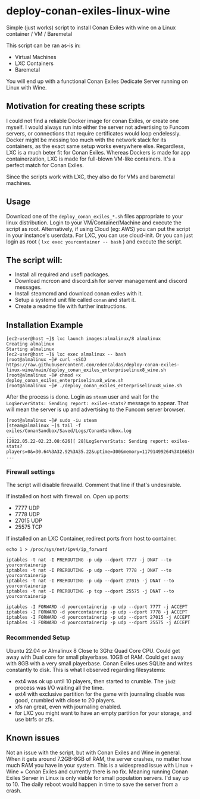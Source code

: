 # deploy-conan-exiles-linux-wine
Simple (just works) script to install Conan Exiles with wine on a Linux container / VM / Baremetal

This script can be ran as-is in:
- Virtual Machines
- LXC Containers
- Baremetal

You will end up with a functional Conan Exiles Dedicate Server running on Linux with Wine.

## Motivation for creating these scripts

I could not find a reliable Docker image for conan Exiles, or create one myself. I would always run into either the server not advertising to Funcom servers, or connections that require certificates would loop endelessly. Docker might be messing too much with the network stack for its containers, as the exact same setup works everywhere else. Regardless, LXC is a much beter fit for Conan Exiles. Whereas Dockers is made for app containerzation, LXC is made for full-blown VM-like containers. It's a perfect match for Conan Exiles.

Since the scripts work with LXC, they also do for VMs and baremetal machines.

## Usage

Download one of the ```deploy_conan_exiles_*.sh``` files appropriate to your linux distribution.
Login to your VM/Container/Machine and execute the script as root.
Alternatively, if using Cloud (eg: AWS) you can put the script in your instance's userdata.
For LXC, you can use cloud-init. Or you can just login as root ( ```lxc exec yourcontainer -- bash``` ) and execute the script.

## The script will:

- Install all required and usefl packages.
- Download mcrcon and discord.sh for server management and discord messages.
- Install steamcmd and download conan exiles with it.
- Setup a systemd unit file called ```conan``` and start it.
- Create a readme file with further instructions.

## Installation Example

```
[ec2-user@host ~]$ lxc launch images:almalinux/8 almalinux
Creating almalinux
Starting almalinux                        
[ec2-user@host ~]$ lxc exec almalinux -- bash
[root@almalinux ~]# curl -sSOJ https://raw.githubusercontent.com/edencaldas/deploy-conan-exiles-linux-wine/main/deploy_conan_exiles_enterpriselinux8_wine.sh
[root@almalinux ~]# chmod +x deploy_conan_exiles_enterpriselinux8_wine.sh
[root@almalinux ~]# ./deploy_conan_exiles_enterpriselinux8_wine.sh 
```

After the process is done. Login as ```steam``` user and wait for the ```LogServerStats: Sending report: exiles-stats?``` message to appear. That will mean the server is up and advertising to the Funcom server browser.

```
[root@almalinux ~]# sudo -iu steam
[steam@almalinux ~]$ tail -f exiles/ConanSandbox/Saved/Logs/ConanSandbox.log 
...
[2022.05.22-02.23.08:626][ 28]LogServerStats: Sending report: exiles-stats?players=0&=30.64%3A32.92%3A35.22&uptime=300&memory=11791499264%3A16653615104%3A4354953216%3A4360814592&cpu_time=6.579306%3A26.317225&npcailods=0%3A0%3A0%3A6501&buildingailods=0%3A0%3A0%3A0&placeableailods=0%3A0%3A0%3A4&ipv4=127.0.1.1&sport=7777
...
```

### Firewall settings

The script will disable firewalld. Comment that line if that's undesirable. 

If installed on host with firewall on. Open up ports:
- 7777 UDP
- 7778 UDP
- 27015 UDP
- 25575 TCP

If installed on an LXC Container, redirect ports from host to container.

```
echo 1 > /proc/sys/net/ipv4/ip_forward
	
iptables -t nat -I PREROUTING -p udp --dport 7777 -j DNAT --to yourcontainerip
iptables -t nat -I PREROUTING -p udp --dport 7778 -j DNAT --to yourcontainerip
iptables -t nat -I PREROUTING -p udp --dport 27015 -j DNAT --to yourcontainerip
iptables -t nat -I PREROUTING -p tcp --dport 25575 -j DNAT --to yourcontainerip
	
iptables -I FORWARD -d yourcontainerip -p udp --dport 7777 -j ACCEPT
iptables -I FORWARD -d yourcontainerip -p udp --dport 7778 -j ACCEPT
iptables -I FORWARD -d yourcontainerip -p udp --dport 27015 -j ACCEPT
iptables -I FORWARD -d yourcontainerip -p udp --dport 25575 -j ACCEPT
```

### Recommended Setup
Ubuntu 22.04 or Almalinux 8
Close to 3Ghz Quad Core CPU. Could get away with Dual core for small playerbase.
10GB of RAM. Could get away with 8GB with a very small playerbase.
Conan Exiles uses SQLite and writes constantly to disk. This is what I observed regarding filesystems:
- ext4 was ok up until 10 players, then started to crumble. The ```jbd2``` process was I/O waiting all the time.
- ext4 with exclusive partition for the game with journaling disable was good, crumbled with close to 20 players.
- xfs ran great, even with journaling enabled.
- for LXC you might want to have an empty partition for your storage, and use btrfs or zfs.

## Known issues

Not an issue with the script, but with Conan Exiles and Wine in general. When it gets around 7.2GB-8GB of RAM, the server crashes, no matter how much RAM you have in your system. This is a widespread issue with Linux + Wine + Conan Exiles and currently there is no fix. Meaning running Conan Exiles Server in Linux is only viable for small population servers. I'd say up to 10. The daily reboot would happen in time to save the server from a crash.
